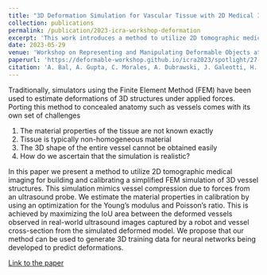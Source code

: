 ```yaml
---
title: "3D Deformation Simulation for Vascular Tissue with 2D Medical Imaging"
collection: publications
permalink: /publication/2023-icra-workshop-deformation
excerpt: 'This work introduces a method to utilize 2D tomographic medical imaging for building and calibrating a simplified FEM simulation of 3D vessel structures.'
date: 2023-05-29
venue: 'Workshop on Representing and Manipulating Deformable Objects at IEEE ICRA 2023'
paperurl: 'https://deformable-workshop.github.io/icra2023/spotlight/27-Bal-Spotlight.pdf'
citation: 'A. Bal, A. Gupta, C. Morales, A. Dubrawski, J. Galeotti, H. Choset, ”3D Deformation Simulation for Vascular Tissue with 2D Medical Imaging,” IEEE International Conference on Robotics and Automation Workshop on Representing and Manipulating Deformable Objects (ICRA), London, UK, 2023'
---
```


Traditionally, simulators using the Finite Element Method (FEM) have been used to estimate deformations of 3D structures under applied forces. Porting this method to concealed anatomy such as vessels comes with its own set of challenges

1. The material properties of the tissue are not known exactly
2. Tissue is typically non-homogeneous material
3. The 3D shape of the entire vessel cannot be obtained easily
4. How do we ascertain that the simulation is realistic?

In this paper we present a method to utilize 2D tomographic medical imaging for building and calibrating a simplified FEM simulation of 3D vessel structures. This simulation mimics vessel compression due to forces from an ultrasound probe. We estimate the material properties in calibration by using an optimization for the Young’s modulus and Poisson’s ratio. This is achieved by maximizing the IoU area between the deformed vessels observed in real-world ultrasound images captured by a robot and vessel cross-section from the simulated deformed model. We propose that our method can be used to generate 3D training data for neural networks being developed to predict deformations.

[Link to the paper](https://deformable-workshop.github.io/icra2023/spotlight/27-Bal-Spotlight.pdf)
